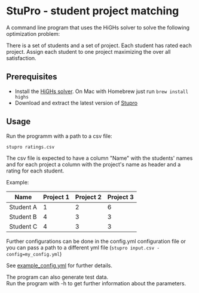 # StuPro - student project matching

A command line program that uses the HiGHs solver
to solve the following optimization problem:

There is a set of students and a set of project. 
Each student has rated each project. 
Assign each student to one project maximizing the over all satisfaction.

## Prerequisites
- Install the [HiGHs solver](https://highs.dev/). On Mac with Homebrew just run `brew install highs`
- Download and extract the latest version of [Stupro](https://github.com/xithan/stupro/releases)

## Usage

Run the programm with a path to a csv file:
```
stupro ratings.csv 
```

The csv file is expected to have a column "Name" with the students' names
and for each project a column with the project's name as header and a rating for each student.

Example:

| Name      |Project 1|Project 2|Project 3|
|-----------| ---- | ---- | ---- |
| Student A |1|2|6|
| Student B |4|3|3|
| Student C |4|3|3|


Further configurations can be done in the config.yml configuration file or you can pass
a path to a different yml file (`stupro input.csv -config=my_config.yml`)

See [example_config.yml](https://github.com/xithan/stupro/blob/main/example_config.yml) for further details.

The program can also generate test data.  
Run the program with -h to get further information about the parameters.
